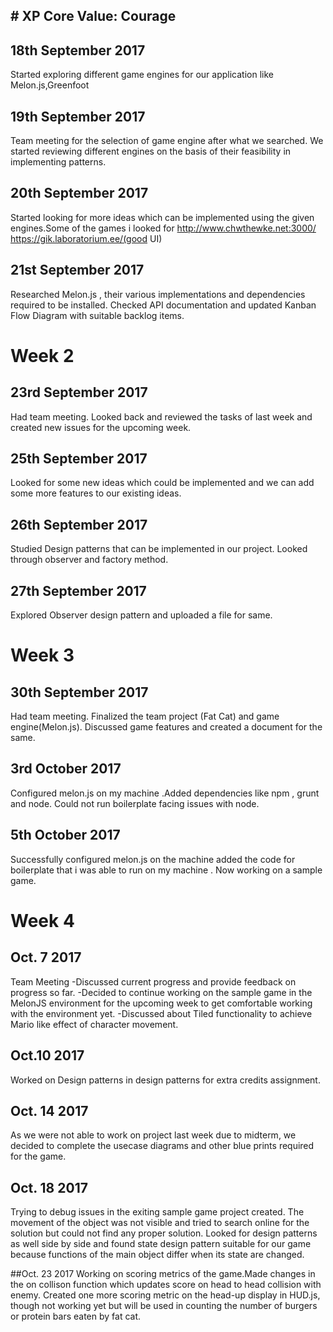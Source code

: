 ## # XP Core Value: Courage

## 18th September 2017
Started exploring different game engines for our application like Melon.js,Greenfoot

## 19th September 2017
Team meeting for the selection of game engine after what we searched. We started reviewing different engines on the basis of their feasibility in implementing patterns.

## 20th September 2017
Started looking for more ideas which can be implemented using the given engines.Some of the games i looked for
http://www.chwthewke.net:3000/
https://gik.laboratorium.ee/(good UI)  

## 21st September 2017
Researched Melon.js , their various implementations and dependencies required to be installed. Checked API documentation and updated Kanban Flow Diagram with suitable backlog items.       

# Week 2
## 23rd September 2017
Had team meeting. Looked back and reviewed the tasks of last week and created new issues for the upcoming week.

## 25th September 2017
Looked for some new ideas which could be implemented and we can add some more features to our existing ideas.

## 26th September 2017
Studied Design patterns that can be implemented in our project. Looked through observer and factory method.

## 27th September 2017
Explored Observer design pattern and uploaded a file for same.


# Week 3
## 30th September 2017
Had team meeting. Finalized the team project (Fat Cat) and game engine(Melon.js). Discussed game features and created a 
document for the same.

## 3rd October 2017
Configured melon.js on my machine .Added dependencies like npm , grunt and node. Could not run boilerplate facing issues
with node.


## 5th October 2017
Successfully configured melon.js on the machine added the code for boilerplate that i was able to run on my machine .
Now working on a sample game.


# Week 4

## Oct. 7 2017
Team Meeting
-Discussed current progress and provide feedback on progress so far.
-Decided to continue working on the sample game in the MelonJS environment for the upcoming week to get comfortable working with the environment yet.
-Discussed about Tiled functionality to achieve Mario like effect of character movement.

## Oct.10 2017
Worked on Design patterns in design patterns for extra credits assignment.

## Oct. 14 2017
As we were not able to work on project last week due to midterm, we decided to complete the usecase diagrams and other blue prints required for the game.

## Oct. 18 2017
Trying to debug issues in the exiting sample game project created. The movement of the object was not visible and tried to search online for the solution but could not find any proper solution. Looked for design patterns as well side by side and found state design pattern suitable for our game because functions of the main object differ when its state are changed.

##Oct. 23 2017
Working on scoring metrics of the game.Made changes in the on collison function which updates score on head to head collision with enemy. Created one more scoring metric on the head-up display in HUD.js, though not working yet but will be used in counting the number of burgers or protein bars eaten by fat cat.
